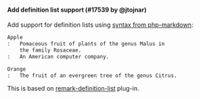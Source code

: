 #### Add definition list support (#17539 by @jtojnar)

Add support for definition lists using [syntax from php-markdown](https://michelf.ca/projects/php-markdown/extra/#def-list):

```md
Apple
:   Pomaceous fruit of plants of the genus Malus in 
    the family Rosaceae.
:   An American computer company.

Orange
:   The fruit of an evergreen tree of the genus Citrus.
```

This is based on [remark-definition-list](https://github.com/wataru-chocola/remark-definition-list) plug-in.
